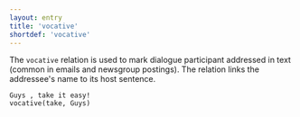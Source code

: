 ```yaml
---
layout: entry
title: 'vocative'
shortdef: 'vocative'
---
```


The `vocative` relation is used to mark dialogue participant addressed
in text (common in emails and newsgroup postings). The relation links
the addressee's name to its host sentence.

~~~ sdparse
Guys , take it easy!
vocative(take, Guys)
~~~
